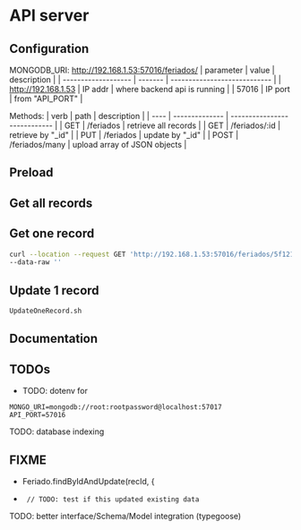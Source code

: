# API server

## Configuration

MONGODB_URI: http://192.168.1.53:57016/feriados/
|      parameter      |  value  |         description          |
| ------------------- | ------- | ---------------------------- |
| http://192.168.1.53 | IP addr | where backend api is running |
| 57016               | IP port | from "API_PORT"              |

Methods:
| verb |      path      |         description          |
| ---- | -------------- | ---------------------------- |
| GET  | /feriados      | retrieve all records         |
| GET  | /feriados/:id  | retrieve by "_id"            |
| PUT  | /feriados      | update by "_id"              |
| POST | /feriados/many | upload array of JSON objects |

## Preload

## Get all records

## Get one record

``` sh
curl --location --request GET 'http://192.168.1.53:57016/feriados/5f12198d40c6011a3fa4edce' \
--data-raw ''
```

## Update 1 record

``` sh
UpdateOneRecord.sh
```

## Documentation

## TODOs

* TODO: dotenv for 

``` text
MONGO_URI=mongodb://root:rootpassword@localhost:57017
API_PORT=57016
```

TODO: database indexing

## FIXME

*    Feriado.findByIdAndUpdate(recId, {

*      // TODO: test if this updated existing data

TODO: better interface/Schema/Model integration (typegoose)

